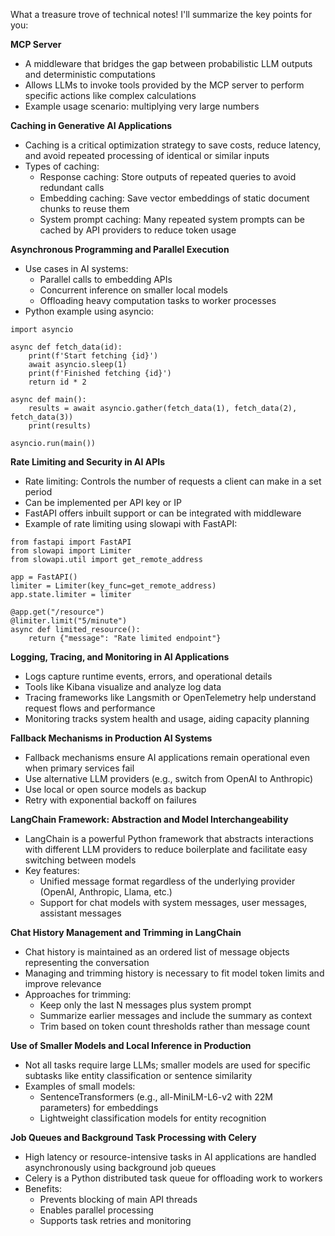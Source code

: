 What a treasure trove of technical notes! I'll summarize the key points for you:

**MCP Server**

* A middleware that bridges the gap between probabilistic LLM outputs and deterministic computations
* Allows LLMs to invoke tools provided by the MCP server to perform specific actions like complex calculations
* Example usage scenario: multiplying very large numbers

**Caching in Generative AI Applications**

* Caching is a critical optimization strategy to save costs, reduce latency, and avoid repeated processing of identical or similar inputs
* Types of caching:
	+ Response caching: Store outputs of repeated queries to avoid redundant calls
	+ Embedding caching: Save vector embeddings of static document chunks to reuse them
	+ System prompt caching: Many repeated system prompts can be cached by API providers to reduce token usage

**Asynchronous Programming and Parallel Execution**

* Use cases in AI systems:
	+ Parallel calls to embedding APIs
	+ Concurrent inference on smaller local models
	+ Offloading heavy computation tasks to worker processes
* Python example using asyncio:

```
import asyncio

async def fetch_data(id):
    print(f'Start fetching {id}')
    await asyncio.sleep(1)
    print(f'Finished fetching {id}')
    return id * 2

async def main():
    results = await asyncio.gather(fetch_data(1), fetch_data(2), fetch_data(3))
    print(results)

asyncio.run(main())
```

**Rate Limiting and Security in AI APIs**

* Rate limiting: Controls the number of requests a client can make in a set period
* Can be implemented per API key or IP
* FastAPI offers inbuilt support or can be integrated with middleware
* Example of rate limiting using slowapi with FastAPI:

```
from fastapi import FastAPI
from slowapi import Limiter
from slowapi.util import get_remote_address

app = FastAPI()
limiter = Limiter(key_func=get_remote_address)
app.state.limiter = limiter

@app.get("/resource")
@limiter.limit("5/minute")
async def limited_resource():
    return {"message": "Rate limited endpoint"}
```

**Logging, Tracing, and Monitoring in AI Applications**

* Logs capture runtime events, errors, and operational details
* Tools like Kibana visualize and analyze log data
* Tracing frameworks like Langsmith or OpenTelemetry help understand request flows and performance
* Monitoring tracks system health and usage, aiding capacity planning

**Fallback Mechanisms in Production AI Systems**

* Fallback mechanisms ensure AI applications remain operational even when primary services fail
* Use alternative LLM providers (e.g., switch from OpenAI to Anthropic)
* Use local or open source models as backup
* Retry with exponential backoff on failures

**LangChain Framework: Abstraction and Model Interchangeability**

* LangChain is a powerful Python framework that abstracts interactions with different LLM providers to reduce boilerplate and facilitate easy switching between models
* Key features:
	+ Unified message format regardless of the underlying provider (OpenAI, Anthropic, Llama, etc.)
	+ Support for chat models with system messages, user messages, assistant messages

**Chat History Management and Trimming in LangChain**

* Chat history is maintained as an ordered list of message objects representing the conversation
* Managing and trimming history is necessary to fit model token limits and improve relevance
* Approaches for trimming:
	+ Keep only the last N messages plus system prompt
	+ Summarize earlier messages and include the summary as context
	+ Trim based on token count thresholds rather than message count

**Use of Smaller Models and Local Inference in Production**

* Not all tasks require large LLMs; smaller models are used for specific subtasks like entity classification or sentence similarity
* Examples of small models:
	+ SentenceTransformers (e.g., all-MiniLM-L6-v2 with 22M parameters) for embeddings
	+ Lightweight classification models for entity recognition

**Job Queues and Background Task Processing with Celery**

* High latency or resource-intensive tasks in AI applications are handled asynchronously using background job queues
* Celery is a Python distributed task queue for offloading work to workers
* Benefits:
	+ Prevents blocking of main API threads
	+ Enables parallel processing
	+ Supports task retries and monitoring